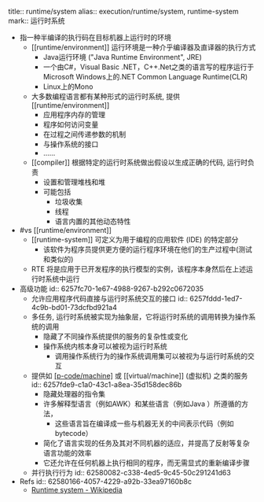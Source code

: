title:: runtime/system
alias:: execution/runtime/system, runtime-system
mark:: 运行时系统

  - 指一种半编译的执行码在目标机器上运行时的环境
    - [[runtime/environment]] 运行环境是一种介乎编译器及直译器的执行方式
      - Java运行环境 ("Java Runtime Environment", JRE)
      - 一个由C\#，Visual Basic .NET，C++.Net之类的语言写的程序运行于Microsoft Windows上的.NET Common Language Runtime(CLR)
      - Linux上的Mono
    - 大多数编程语言都有某种形式的运行时系统, 提供 [[runtime/environment]]
      - 应用程序内存的管理
      - 程序如何访问变量
      - 在过程之间传递参数的机制
      - 与操作系统的接口
      - ......
    - [[compiler]] 根据特定的运行时系统做出假设以生成正确的代码, 运行时负责
      - 设置和管理堆栈和堆
      - 可能包括
        - 垃圾收集
        - 线程
        - 语言内置的其他动态特性
  - #vs [[runtime/environment]]
    - [[runtime-system]] 可定义为用于编程的应用软件 (IDE) 的特定部分
      - 该软件为程序员提供更方便的运行程序环境在他们的生产过程中(测试和类似的)
    - RTE 将是应用于已开发程序的执行模型的实例，该程序本身然后在上述运行时系统中运行
  - 高级功能
    id:: 6257fc70-1e67-4988-9267-b292c0672035
    - 允许应用程序代码直接与运行时系统交互的接口
      id:: 6257fddd-1ed7-4c9b-bd01-73dcfbd921a4
    - 多任务, 运行时系统被实现为抽象层，它将运行时系统的调用转换为操作系统的调用
      - 隐藏了不同操作系统提供的服务的复杂性或变化
      - 操作系统内核本身可以被视为运行时系统
        - 调用操作系统行为的操作系统调用集可以被视为与运行时系统的交互
    - 提供如 [[p-code/machine]](P代码机) 或 [[virtual/machine]] (虚拟机) 之类的服务
      id:: 6257fde9-c1a0-43c1-a8ea-35d158dec86b
      - 隐藏处理器的指令集
      - 许多解释型语言（例如AWK）和某些语言（例如Java ）所遵循的方法，
        - 这些语言旨在编译成一些与机器无关的中间表示代码（例如bytecode）
      - 简化了语言实现的任务及其对不同机器的适应，并提高了反射等复杂语言功能的效率
      - 它还允许在任何机器上执行相同的程序，而无需显式的重​​新编译步骤
    - 并行执行行为
      id:: 62580082-c338-4ed5-9c45-50c291241d63
- Refs
  id:: 62580166-4057-4229-a92b-33ea97160b8c
  - [Runtime system - Wikipedia](https://en.wikipedia.org/wiki/Runtime_system)